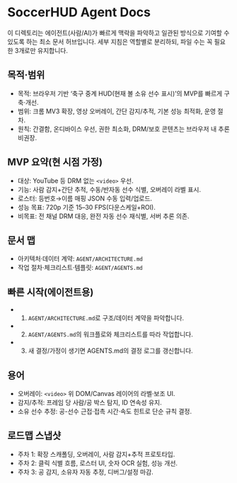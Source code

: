 # SoccerHUD Agent Docs

이 디렉토리는 에이전트(사람/AI)가 빠르게 맥락을 파악하고 일관된 방식으로 기여할 수 있도록 하는 최소 문서 허브입니다. 세부 지침은 역할별로 분리하되, 파일 수는 꼭 필요한 3개로만 유지합니다.

## 목적·범위
- 목적: 브라우저 기반 ‘축구 중계 HUD(현재 볼 소유 선수 표시)’의 MVP를 빠르게 구축·개선.
- 범위: 크롬 MV3 확장, 영상 오버레이, 간단 감지/추적, 기본 성능 최적화, 운영 절차.
- 원칙: 간결함, 온디바이스 우선, 권한 최소화, DRM/보호 콘텐츠는 브라우저 내 추론 비권장.

## MVP 요약(현 시점 가정)
- 대상: YouTube 등 DRM 없는 `<video>` 우선.
- 기능: 사람 감지+간단 추적, 수동/반자동 선수 식별, 오버레이 라벨 표시.
- 로스터: 등번호→이름 매핑 JSON 수동 입력/업로드.
- 성능 목표: 720p 기준 15–30 FPS(다운스케일+ROI).
- 비목표: 전 채널 DRM 대응, 완전 자동 선수 재식별, 서버 추론 의존.

## 문서 맵
- 아키텍처·데이터 계약: `AGENT/ARCHITECTURE.md`
- 작업 절차·체크리스트·템플릿: `AGENT/AGENTS.md`

## 빠른 시작(에이전트용)
- 1) `AGENT/ARCHITECTURE.md`로 구조/데이터 계약을 파악합니다.
- 2) `AGENT/AGENTS.md`의 워크플로와 체크리스트를 따라 작업합니다.
- 3) 새 결정/가정이 생기면 AGENTS.md의 결정 로그를 갱신합니다.

## 용어
- 오버레이: `<video>` 위 DOM/Canvas 레이어의 라벨·보조 UI.
- 감지/추적: 프레임 당 사람/공 박스 탐지, ID 연속성 유지.
- 소유 선수 추정: 공-선수 근접·접촉 시간·속도 힌트로 단순 규칙 결정.

## 로드맵 스냅샷
- 주차 1: 확장 스캐폴딩, 오버레이, 사람 감지+추적 프로토타입.
- 주차 2: 클릭 식별 흐름, 로스터 UI, 숫자 OCR 실험, 성능 개선.
- 주차 3: 공 감지, 소유자 자동 추정, 디버그/설정 마감.
